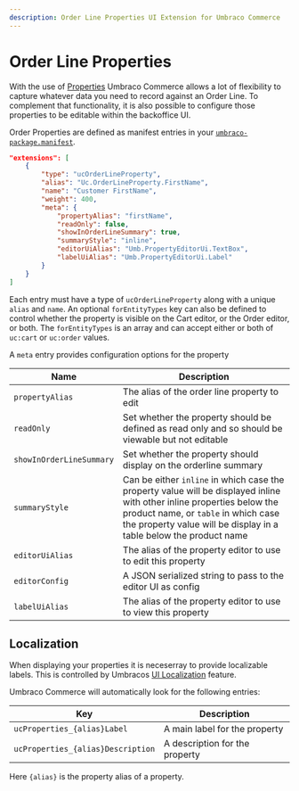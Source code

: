 ```yaml
---
description: Order Line Properties UI Extension for Umbraco Commerce
---
```


# Order Line Properties
With the use of [Properties](../properties.md) Umbraco Commerce allows a lot of flexibility to capture whatever data you need to record against an Order Line. To complement that functionality, it is also possible to configure those properties to be editable within the backoffice UI.

Order Properties are defined as manifest entries in your [`umbraco-package.manifest`](https://docs.umbraco.com/umbraco-cms/extending/package-manifest).

```json
"extensions": [
    {
        "type": "ucOrderLineProperty",
        "alias": "Uc.OrderLineProperty.FirstName",
        "name": "Customer FirstName",
        "weight": 400,
        "meta": {
            "propertyAlias": "firstName",
            "readOnly": false,
            "showInOrderLineSummary": true,
            "summaryStyle": "inline",
            "editorUiAlias": "Umb.PropertyEditorUi.TextBox",
            "labelUiAlias": "Umb.PropertyEditorUi.Label"
        }
    }
]
```

Each entry must have a type of `ucOrderLineProperty` along with a unique `alias` and `name`. An optional `forEntityTypes` key can also be defined to control whether the property is visible on the Cart editor, or the Order editor, or both. The `forEntityTypes` is an array and can accept either or both of `uc:cart` or `uc:order` values.

A `meta` entry provides configuration options for the property

| Name | Description |  
| -- | -- |
| `propertyAlias` | The alias of the order line property to edit |
| `readOnly` | Set whether the property should be defined as read only and so should be viewable but not editable |
| `showInOrderLineSummary` | Set whether the property should display on the orderline summary |
| `summaryStyle` | Can be either `inline` in which case the property value will be displayed inline with other inline properties below the product name, or `table` in which case the property value will be display in a table below the product name |
| `editorUiAlias` | The alias of the property editor to use to edit this property |
| `editorConfig` | A JSON serialized string to pass to the editor UI as config |
| `labelUiAlias` | The alias of the property editor to use to view this property |

## Localization

When displaying your properties it is neceserray to provide localizable labels. This is controlled by Umbracos [UI Localization](https://docs.umbraco.com/umbraco-cms/extending/language-files/ui-localization) feature.

Umbraco Commerce will automatically look for the following entries:

| Key |  Description |
| --- | --- | 
| `ucProperties_{alias}Label` | A main label for the property |
| `ucProperties_{alias}Description` | A description for the property |

Here `{alias}` is the property alias of a property.